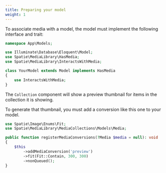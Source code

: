 ```yaml
---
title: Preparing your model
weight: 1
---
```


To associate media with a model, the model must implement the following interface and trait:

```php
namespace App\Models;

use Illuminate\Database\Eloquent\Model;
use Spatie\MediaLibrary\HasMedia;
use Spatie\MediaLibrary\InteractsWithMedia;

class YourModel extends Model implements HasMedia
{
    use InteractsWithMedia;
}
```

The `Collection` component will show a preview thumbnail for items in the collection it is showing.

To generate that thumbnail, you must add a conversion like this one to your model.

```php
use Spatie\Image\Enums\Fit;
use Spatie\MediaLibrary\MediaCollections\Models\Media;

public function registerMediaConversions(?Media $media = null): void
{
    $this
        ->addMediaConversion('preview')
        ->fit(Fit::Contain, 300, 300)
        ->nonQueued();
}
```
